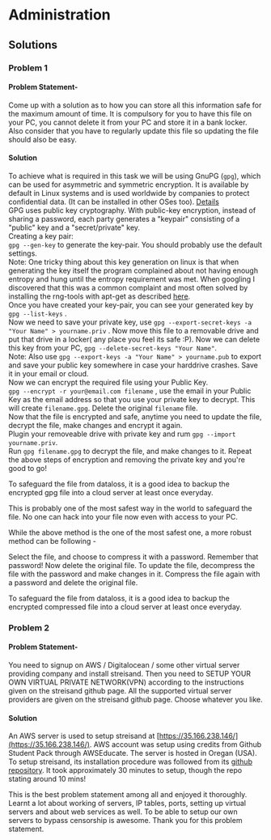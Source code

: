 # Administration

## Solutions

### Problem 1
#### Problem Statement-

Come up with a solution as to how you can store all this information safe for the maximum amount of time. It is compulsory for you to have this file on your PC, you cannot delete it from your PC and store it in a bank locker. Also consider that you have to regularly update this file so updating the file should also be easy. 

#### Solution
To achieve what is required in this task we will be using GnuPG (`gpg`), which can be used for asymmetric and symmetric encryption. It is available by default in Linux systems and is used worldwide by companies to protect confidential data. (It can be installed in other OSes too). [Details](http://www.gnupg.org/gph/en/manual.html)
<br>
GPG uses public key cryptography. With public-key encryption, instead of sharing a password, each party generates a "keypair" consisting of a "public" key and a "secret/private" key. 
<br>
Creating a key pair:<br>
`gpg --gen-key` to generate the key-pair. You should probably use the default settings. <br>
Note: One tricky thing about this key generation on linux is that when generating the key itself the program complained about not having enough entropy and hung until the entropy requirement was met. When googling I discovered that this was a common complaint and most often solved by installing the rng-tools with apt-get as described [here](https://www.howtoforge.com/helping-the-random-number-generator-to-gain-enough-entropy-with-rng-tools-debian-lenny).
<br>Once you have created your key-pair, you can see your generated key by `gpg --list-keys` .<br>
Now we need to save your private key, use `gpg --export-secret-keys -a "Your Name" > yourname.priv` . Now move this file to a removable drive and put that drive in a locker( any place you feel its safe :P). Now we can delete this key from your PC, `gpg --delete-secret-keys "Your Name"`.<br>
Note: Also use `gpg --export-keys -a "Your Name" > yourname.pub` to export and save your public key somewhere in case your harddrive crashes. Save it in your email or cloud.<br>
Now we can encrypt the required file using your Public Key. <br>
`gpg --encrypt -r your@email.com filename` , use the email in your Public Key as the email address so that you use your private key to decrypt. This will create `filename.gpg`. Delete the original `filename` file.<br>
Now that the file is encrypted and safe, anytime you need to update the file, decrypt the file, make changes and encrypt it again.<br>
Plugin your removeable drive with private key  and rum `gpg --import yourname.priv`.<br>
Run `gpg filename.gpg` to decrypt the file, and make changes to it. Repeat the above steps of encryption and removing the private key and you're good to go!

To safeguard the file from dataloss, it is a good idea to backup the encrypted gpg file into a cloud server at least once everyday.

This is probably one of the most safest way in the world to safeguard the file. No one can hack into your file now even with access to your PC.

While the above method is the one of the most safest one, a more robust method can be following - 

Select the file, and choose to compress it with a password. Remember that password! Now delete the original file. To update the file, decompress the file with the password and make changes in it. Compress the file again with a password and delete the original file. 

To safeguard the file from dataloss, it is a good idea to backup the encrypted compressed file into a cloud server at least once everyday.

### Problem 2
#### Problem Statement-
You need to signup on AWS / Digitalocean / some other virtual server providing company and install streisand. Then you need to SETUP YOUR OWN VIRTUAL PRIVATE NETWORK(VPN) according to the instructions given on the streisand github page. All the supported virtual server providers are given on the streisand github page. Choose whatever you like.

#### Solution
An AWS server is used to setup streisand at [https://35.166.238.146/](https://35.166.238.146/). AWS account was setup using credits from Github Student Pack through AWSEducate. The server is hosted in Oregan (USA). 
To setup streisand, its installation procedure was followed from its [github repository](https://github.com/StreisandEffect/streisand).  It took approximately 30 minutes to setup, though the repo stating around 10 mins!

This is the best problem statement among all and enjoyed it thoroughly. Learnt a lot about working of servers, IP tables, ports, setting up virtual servers and about web services as well. To be able to setup our own servers to bypass censorship is awesome. Thank you for this problem statement. 